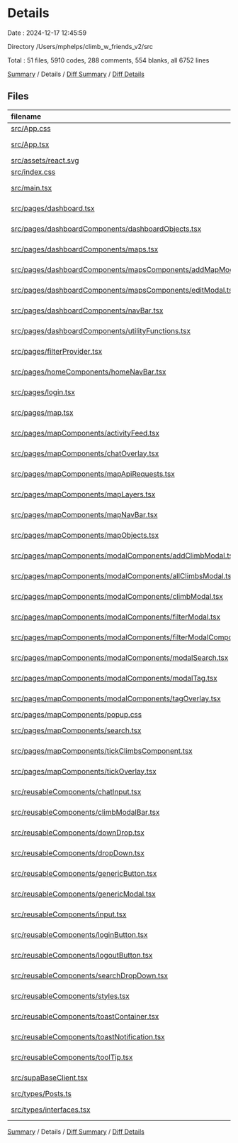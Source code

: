 # Details

Date : 2024-12-17 12:45:59

Directory /Users/mphelps/climb_w_friends_v2/src

Total : 51 files, 5910 codes, 288 comments, 554 blanks, all 6752 lines

[Summary](results.md) / Details / [Diff Summary](diff.md) / [Diff Details](diff-details.md)

## Files

| filename                                                                                                                                                                      | language       | code | comment | blank | total |
| :---------------------------------------------------------------------------------------------------------------------------------------------------------------------------- | :------------- | ---: | ------: | ----: | ----: |
| [src/App.css](/src/App.css)                                                                                                                                                   | CSS            |   37 |       0 |     6 |    43 |
| [src/App.tsx](/src/App.tsx)                                                                                                                                                   | TypeScript JSX |   11 |      32 |     3 |    46 |
| [src/assets/react.svg](/src/assets/react.svg)                                                                                                                                 | XML            |    1 |       0 |     0 |     1 |
| [src/index.css](/src/index.css)                                                                                                                                               | CSS            |   64 |       0 |     9 |    73 |
| [src/main.tsx](/src/main.tsx)                                                                                                                                                 | TypeScript JSX |   29 |       2 |     3 |    34 |
| [src/pages/dashboard.tsx](/src/pages/dashboard.tsx)                                                                                                                           | TypeScript JSX |   26 |       0 |     4 |    30 |
| [src/pages/dashboardComponents/dashboardObjects.tsx](/src/pages/dashboardComponents/dashboardObjects.tsx)                                                                     | TypeScript JSX |  377 |       0 |     2 |   379 |
| [src/pages/dashboardComponents/maps.tsx](/src/pages/dashboardComponents/maps.tsx)                                                                                             | TypeScript JSX |  232 |      13 |    27 |   272 |
| [src/pages/dashboardComponents/mapsComponents/addMapModal.tsx](/src/pages/dashboardComponents/mapsComponents/addMapModal.tsx)                                                 | TypeScript JSX |  113 |       1 |    10 |   124 |
| [src/pages/dashboardComponents/mapsComponents/editModal.tsx](/src/pages/dashboardComponents/mapsComponents/editModal.tsx)                                                     | TypeScript JSX |  286 |       0 |    20 |   306 |
| [src/pages/dashboardComponents/navBar.tsx](/src/pages/dashboardComponents/navBar.tsx)                                                                                         | TypeScript JSX |   57 |       0 |     6 |    63 |
| [src/pages/dashboardComponents/utilityFunctions.tsx](/src/pages/dashboardComponents/utilityFunctions.tsx)                                                                     | TypeScript JSX |  166 |      14 |    22 |   202 |
| [src/pages/filterProvider.tsx](/src/pages/filterProvider.tsx)                                                                                                                 | TypeScript JSX |   28 |       0 |     7 |    35 |
| [src/pages/homeComponents/homeNavBar.tsx](/src/pages/homeComponents/homeNavBar.tsx)                                                                                           | TypeScript JSX |   40 |       0 |     4 |    44 |
| [src/pages/login.tsx](/src/pages/login.tsx)                                                                                                                                   | TypeScript JSX |   97 |      22 |     9 |   128 |
| [src/pages/map.tsx](/src/pages/map.tsx)                                                                                                                                       | TypeScript JSX |  241 |      22 |    38 |   301 |
| [src/pages/mapComponents/activityFeed.tsx](/src/pages/mapComponents/activityFeed.tsx)                                                                                         | TypeScript JSX |   62 |       1 |     9 |    72 |
| [src/pages/mapComponents/chatOverlay.tsx](/src/pages/mapComponents/chatOverlay.tsx)                                                                                           | TypeScript JSX |   89 |       1 |     9 |    99 |
| [src/pages/mapComponents/mapApiRequests.tsx](/src/pages/mapComponents/mapApiRequests.tsx)                                                                                     | TypeScript JSX |  218 |      10 |    26 |   254 |
| [src/pages/mapComponents/mapLayers.tsx](/src/pages/mapComponents/mapLayers.tsx)                                                                                               | TypeScript JSX |  357 |     126 |    35 |   518 |
| [src/pages/mapComponents/mapNavBar.tsx](/src/pages/mapComponents/mapNavBar.tsx)                                                                                               | TypeScript JSX |   95 |       0 |     3 |    98 |
| [src/pages/mapComponents/mapObjects.tsx](/src/pages/mapComponents/mapObjects.tsx)                                                                                             | TypeScript JSX |  462 |       0 |    13 |   475 |
| [src/pages/mapComponents/modalComponents/addClimbModal.tsx](/src/pages/mapComponents/modalComponents/addClimbModal.tsx)                                                       | TypeScript JSX |  309 |       6 |    37 |   352 |
| [src/pages/mapComponents/modalComponents/allClimbsModal.tsx](/src/pages/mapComponents/modalComponents/allClimbsModal.tsx)                                                     | TypeScript JSX |   33 |       0 |     4 |    37 |
| [src/pages/mapComponents/modalComponents/climbModal.tsx](/src/pages/mapComponents/modalComponents/climbModal.tsx)                                                             | TypeScript JSX |  274 |       9 |    33 |   316 |
| [src/pages/mapComponents/modalComponents/filterModal.tsx](/src/pages/mapComponents/modalComponents/filterModal.tsx)                                                           | TypeScript JSX |  282 |       4 |    25 |   311 |
| [src/pages/mapComponents/modalComponents/filterModalComponents.tsx/GradeDropDowns.tsx](/src/pages/mapComponents/modalComponents/filterModalComponents.tsx/GradeDropDowns.tsx) | TypeScript JSX |   70 |       0 |     6 |    76 |
| [src/pages/mapComponents/modalComponents/modalSearch.tsx](/src/pages/mapComponents/modalComponents/modalSearch.tsx)                                                           | TypeScript JSX |   82 |       1 |    12 |    95 |
| [src/pages/mapComponents/modalComponents/modalTag.tsx](/src/pages/mapComponents/modalComponents/modalTag.tsx)                                                                 | TypeScript JSX |  152 |       4 |    15 |   171 |
| [src/pages/mapComponents/modalComponents/tagOverlay.tsx](/src/pages/mapComponents/modalComponents/tagOverlay.tsx)                                                             | TypeScript JSX |   16 |       0 |     2 |    18 |
| [src/pages/mapComponents/popup.css](/src/pages/mapComponents/popup.css)                                                                                                       | CSS            |   28 |       3 |     3 |    34 |
| [src/pages/mapComponents/search.tsx](/src/pages/mapComponents/search.tsx)                                                                                                     | TypeScript JSX |   51 |       5 |     2 |    58 |
| [src/pages/mapComponents/tickClimbsComponent.tsx](/src/pages/mapComponents/tickClimbsComponent.tsx)                                                                           | TypeScript JSX |   46 |       1 |     4 |    51 |
| [src/pages/mapComponents/tickOverlay.tsx](/src/pages/mapComponents/tickOverlay.tsx)                                                                                           | TypeScript JSX |  108 |       0 |    11 |   119 |
| [src/reusableComponents/chatInput.tsx](/src/reusableComponents/chatInput.tsx)                                                                                                 | TypeScript JSX |   34 |       0 |     4 |    38 |
| [src/reusableComponents/climbModalBar.tsx](/src/reusableComponents/climbModalBar.tsx)                                                                                         | TypeScript JSX |  268 |       3 |    17 |   288 |
| [src/reusableComponents/downDrop.tsx](/src/reusableComponents/downDrop.tsx)                                                                                                   | TypeScript JSX |   51 |       0 |     2 |    53 |
| [src/reusableComponents/dropDown.tsx](/src/reusableComponents/dropDown.tsx)                                                                                                   | TypeScript JSX |   91 |       0 |     9 |   100 |
| [src/reusableComponents/genericButton.tsx](/src/reusableComponents/genericButton.tsx)                                                                                         | TypeScript JSX |   30 |       0 |     1 |    31 |
| [src/reusableComponents/genericModal.tsx](/src/reusableComponents/genericModal.tsx)                                                                                           | TypeScript JSX |   48 |       2 |     5 |    55 |
| [src/reusableComponents/input.tsx](/src/reusableComponents/input.tsx)                                                                                                         | TypeScript JSX |   45 |       0 |     8 |    53 |
| [src/reusableComponents/loginButton.tsx](/src/reusableComponents/loginButton.tsx)                                                                                             | TypeScript JSX |   18 |       0 |     4 |    22 |
| [src/reusableComponents/logoutButton.tsx](/src/reusableComponents/logoutButton.tsx)                                                                                           | TypeScript JSX |   22 |       0 |     4 |    26 |
| [src/reusableComponents/searchDropDown.tsx](/src/reusableComponents/searchDropDown.tsx)                                                                                       | TypeScript JSX |   50 |       0 |     6 |    56 |
| [src/reusableComponents/styles.tsx](/src/reusableComponents/styles.tsx)                                                                                                       | TypeScript JSX |  367 |       0 |    24 |   391 |
| [src/reusableComponents/toastContainer.tsx](/src/reusableComponents/toastContainer.tsx)                                                                                       | TypeScript JSX |   53 |       0 |     8 |    61 |
| [src/reusableComponents/toastNotification.tsx](/src/reusableComponents/toastNotification.tsx)                                                                                 | TypeScript JSX |   98 |       3 |     9 |   110 |
| [src/reusableComponents/toolTip.tsx](/src/reusableComponents/toolTip.tsx)                                                                                                     | TypeScript JSX |   65 |       2 |     6 |    73 |
| [src/supaBaseClient.tsx](/src/supaBaseClient.tsx)                                                                                                                             | TypeScript JSX |   45 |       1 |    12 |    58 |
| [src/types/Posts.ts](/src/types/Posts.ts)                                                                                                                                     | TypeScript     |    5 |       0 |     1 |     6 |
| [src/types/interfaces.tsx](/src/types/interfaces.tsx)                                                                                                                         | TypeScript JSX |   81 |       0 |    15 |    96 |

[Summary](results.md) / Details / [Diff Summary](diff.md) / [Diff Details](diff-details.md)

